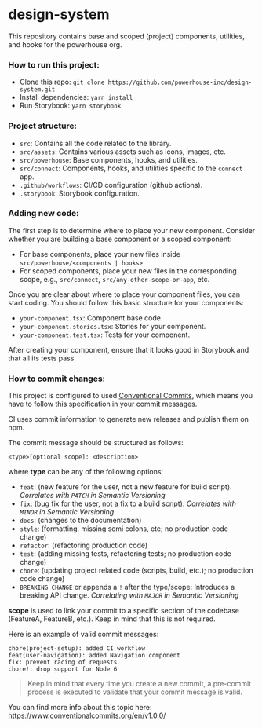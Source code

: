 # design-system

This repository contains base and scoped (project) components, utilities, and hooks for the powerhouse org.

### How to run this project:

-   Clone this repo: `git clone https://github.com/powerhouse-inc/design-system.git`
-   Install dependencies: `yarn install`
-   Run Storybook: `yarn storybook`

### Project structure:

-   `src`: Contains all the code related to the library.
-   `src/assets`: Contains various assets such as icons, images, etc.
-   `src/powerhouse`: Base components, hooks, and utilities.
-   `src/connect`: Components, hooks, and utilities specific to the `connect` app.
-   `.github/workflows`: CI/CD configuration (github actions).
-   `.storybook`: Storybook configuration.

### Adding new code:

The first step is to determine where to place your new component. Consider whether you are building a base component or a scoped component:

-   For base components, place your new files inside `src/powerhouse/<components | hooks>`
-   For scoped components, place your new files in the corresponding scope, e.g., `src/connect`, `src/any-other-scope-or-app`, etc.

Once you are clear about where to place your component files, you can start coding. You should follow this basic structure for your components:

-   `your-component.tsx`: Component base code.
-   `your-component.stories.tsx`: Stories for your component.
-   `your-component.test.tsx`: Tests for your component.

After creating your component, ensure that it looks good in Storybook and that all its tests pass.

### How to commit changes:

This project is configured to used [Conventional Commits](https://www.conventionalcommits.org/en/v1.0.0/), which means you have to follow this specification in your commit messages.

CI uses commit information to generate new releases and publish them on npm.

The commit message should be structured as follows:

```
<type>[optional scope]: <description>
```

where **type** can be any of the following options:

-   `feat`: (new feature for the user, not a new feature for build script). _Correlates with `PATCH` in Semantic Versioning_
-   `fix`: (bug fix for the user, not a fix to a build script). _Correlates with `MINOR` in Semantic Versioning_
-   `docs`: (changes to the documentation)
-   `style`: (formatting, missing semi colons, etc; no production code change)
-   `refactor`: (refactoring production code)
-   `test`: (adding missing tests, refactoring tests; no production code change)
-   `chore`: (updating project related code (scripts, build, etc.); no production code change)
-   `BREAKING CHANGE` or appends a `!` after the type/scope: Introduces a breaking API change. _Correlating with `MAJOR` in Semantic Versioning_

**scope** is used to link your commit to a specific section of the codebase (FeatureA, FeatureB, etc.). Keep in mind that this is not required.

Here is an example of valid commit messages:

```
chore(project-setup): added CI workflow
feat(user-navigation): added Navigation component
fix: prevent racing of requests
chore!: drop support for Node 6
```

> Keep in mind that every time you create a new commit, a pre-commit process is executed to validate that your commit message is valid.

You can find more info about this topic here: https://www.conventionalcommits.org/en/v1.0.0/


